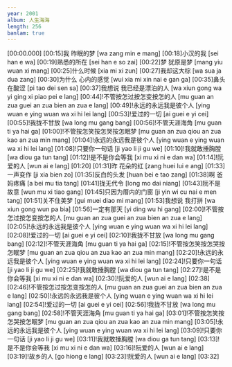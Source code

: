 ```yaml
---
year: 2001
album: 人生海海
length: 256
banlam: true
---
```

[00:00.000]
[00:15]我 昨眠的梦 [wa zang min e mang]
[00:18]小汉的我 [sei han e wa]
[00:19]熟悉的所在 [sei han e so zai]
[00:22]梦 犹原是梦 [mang yiu wuan xi mang]
[00:25]什么时候 [xia mi xi zun]
[00:27]我却这大棕 [wa sua ja dua zang]
[00:30]为什么 心内的感觉 [wui xia mi  xin nai e gan ga]
[00:35]鼻头在酸涩 [pi tao dei sen sa]
[00:37]我想说 我已经是漂泊的人 [wa xiun gong  wa yi ging xi piao pei e lang]
[00:44]!不管按怎过按怎变按怎的人 [mu guan an zua guei an zua bien an zua e lang]
[00:49]!永远的永远我是彼个人 [ying wuan e ying wuan wa xi hi lei lang]
[00:53]!爱过的一切 [ai guei e yi cei]
[00:55]!我拢不甘放 [wa long mu gang bang]
[00:56]!不管天涯海角 [mu guan ti ya hai ga]
[01:00]!不管按怎笑按怎哭按怎眠梦 [mu guan an zua qiou an zua kao an zua min mang]
[01:04]!永远的永远我是彼个人 [ying wuan e ying wuan wa xi hi lei lang]
[01:08]!只要你一句话 [ji yao li ji gu we]
[01:10]!我就敢捶胸膛 [wa diou ga tun tang]
[01:12]!是不是你会等我 [xi mu xi ni e dan wa]
[01:14]!阮爱的人 [wun ai e lang]
[01:20]
[01:31]昨 花朵的红 [zang huei lui e ang]
[01:33]一声变作 [ji xia bien zo]
[01:35]反白的头发 [huan bei e tao zang]
[01:38]啊 爸妈疼痛 [a bei mu tia tang]
[01:41]拢无代令 [long mo dai niang]
[01:43]阮不是故意 [wun mu xi tiao gang]
[01:45]只因为厝内的门窗 [ji yin wi cu nai e men tang]
[01:51]关不住美梦 [gui muei diao mi mang]
[01:53]我想说 我打拼 [wa xiun gong  wun pa bia]
[01:56]一定有那天 [yi ding wu hi gang]
[02:00]!不管按怎过按怎变按怎的人 [mu guan an zua guei an zua bien an zua e lang]
[02:05]!永远的永远我是彼个人 [ying wuan e ying wuan wa xi hi lei lang]
[02:08]!爱过的一切 [ai guei e yi cei]
[02:10]!我拢不甘放 [wa long mu gang bang]
[02:12]!不管天涯海角 [mu guan ti ya hai ga]
[02:15]!不管按怎笑按怎哭按怎眠梦 [mu guan an zua qiou an zua kao an zua min mang]
[02:20]!永远的永远我是彼个人 [ying wuan e ying wuan wa xi hi lei lang]
[02:24]!只要你一句话 [ji yao li ji gu we]
[02:25]!我就敢捶胸膛 [wa diou ga tun tang]
[02:27]!是不是你会等我 [xi mu xi ni e dan wa]
[02:30]!阮爱的人 [wun ai e lang]
[02:38]
[02:46]!不管按怎过按怎变按怎的人 [mu guan an zua guei an zua bien an zua e lang]
[02:50]!永远的永远我是彼个人 [ying wuan e ying wuan wa xi hi lei lang]
[02:54]!爱过的一切 [ai guei e yi cei]
[02:56]!我拢不甘放 [wa long mu gang bang]
[02:58]!不管天涯海角 [mu guan ti ya hai ga]
[03:01]!不管按怎笑按怎哭按怎眠梦 [mu guan an zua qiou an zua kao an zua min mang]
[03:05]!永远的永远我是彼个人 [ying wuan e ying wuan wa xi hi lei lang]
[03:09]!只要你一句话 [ji yao li ji gu we]
[03:11]!我就敢捶胸膛 [wa diou ga tun tang]
[03:13]!是不是你会等我 [xi mu xi ni e dan wa]
[03:16]!阮爱的人 [wun ai e lang]
[03:19]!故乡的人 [go hiong e lang]
[03:23]!阮爱的人 [wun ai e lang]
[03:32]